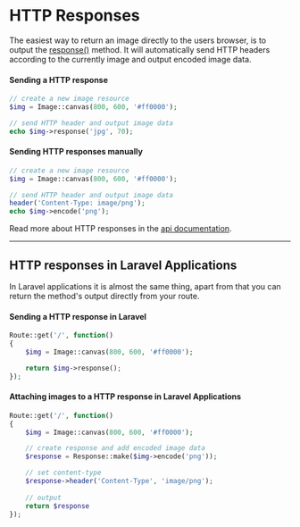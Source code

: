 # HTTP Responses

The easiest way to return an image directly to the users browser, is to output the [response()](/api/response) method. It will automatically send HTTP headers according to the currently image and output encoded image data.

#### Sending a HTTP response

```php
// create a new image resource
$img = Image::canvas(800, 600, '#ff0000');

// send HTTP header and output image data
echo $img->response('jpg', 70);
```

#### Sending HTTP responses manually

```php
// create a new image resource
$img = Image::canvas(800, 600, '#ff0000');

// send HTTP header and output image data
header('Content-Type: image/png');
echo $img->encode('png');
```


Read more about HTTP responses in the [api documentation](/api/response).

---

## HTTP responses in Laravel Applications

In Laravel applications it is almost the same thing, apart from that you can return the method's output directly from your route.

#### Sending a HTTP response in Laravel

```php
Route::get('/', function()
{
    $img = Image::canvas(800, 600, '#ff0000');

    return $img->response();
});
```

#### Attaching images to a HTTP response in Laravel Applications

```php
Route::get('/', function()
{
    $img = Image::canvas(800, 600, '#ff0000');

    // create response and add encoded image data
    $response = Response::make($img->encode('png'));

    // set content-type
    $response->header('Content-Type', 'image/png');
    
    // output
    return $response
});
```

